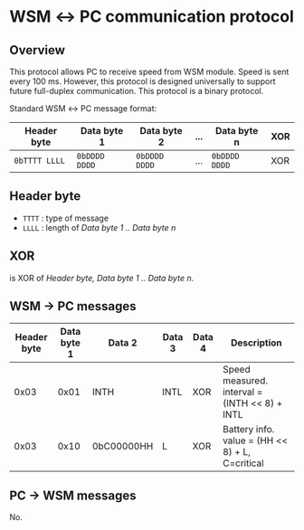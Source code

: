 # WSM ↔ PC communication protocol

## Overview

This protocol allows PC to receive speed from WSM module. Speed is sent every
100 ms. However, this protocol is designed universally to support future
full-duplex communication. This protocol is a binary protocol.

Standard WSM ↔ PC message format:

|  Header byte  |  Data byte 1  |  Data byte 2  | ... |  Data byte n  | XOR |
|---------------|---------------|---------------|-----|---------------|-----|
| `0bTTTT LLLL` | `0bDDDD DDDD` | `0bDDDD DDDD` | ... | `0bDDDD DDDD` | XOR |

## Header byte

 - `TTTT` : type of message
 - `LLLL` : length of *Data byte 1 .. Data byte n*

## XOR

is XOR of *Header byte, Data byte 1 .. Data byte n*.

## WSM → PC messages

| Header byte | Data byte 1 | Data 2     | Data 3 | Data 4 |                 Description                     |
|-------------|-------------|------------|--------|--------|-------------------------------------------------|
| 0x03        | 0x01        | INTH       | INTL   | XOR    | Speed measured. interval = (INTH << 8) + INTL   |
| 0x03        | 0x10        | 0bC00000HH | L      | XOR    | Battery info. value = (HH << 8) + L, C=critical |

## PC → WSM messages

No.
